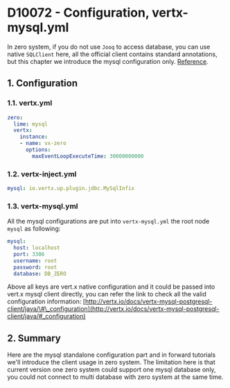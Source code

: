 # D10072 - Configuration, vertx-mysql.yml

In zero system, if you do not use `Jooq` to access database, you can use native `SQLClient` here, all the official client contains standard annotations, but this chapter we introduce the mysql configuration only. [Reference](http://vertx.io/docs/vertx-mysql-postgresql-client/java/).

## 1. Configuration

### 1.1. vertx.yml

```yaml
zero:
  lime: mysql
  vertx:
    instance:
    - name: vx-zero
      options:
        maxEventLoopExecuteTime: 30000000000
```

### 1.2. vertx-inject.yml

```yaml
mysql: io.vertx.up.plugin.jdbc.MySqlInfix
```

### 1.3. vertx-mysql.yml

All the mysql configurations are put into `vertx-mysql.yml` the root node `mysql` as following:

```yaml
mysql:
  host: localhost
  port: 3306
  username: root
  password: root
  database: DB_ZERO
```

Above all keys are vert.x native configuration and it could be passed into vert.x mysql client directly, you can refer the link to check all the valid configuration information: [http://vertx.io/docs/vertx-mysql-postgresql-client/java/\#\_configuration](http://vertx.io/docs/vertx-mysql-postgresql-client/java/#_configuration)

## 2. Summary

Here are the mysql standalone configuration part and in forward tutorials we'll introduce the client usage in zero system. The limitation here is that current version one zero system could support one mysql database only, you could not connect to multi database with zero system at the same time.

